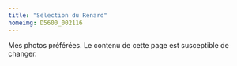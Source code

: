 ```yaml
---
title: "Sélection du Renard"
homeimg: D5600_002116
---
```

Mes photos préférées. Le contenu de cette page est susceptible de changer.